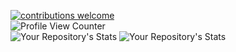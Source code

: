 [![contributions welcome](https://img.shields.io/badge/contributions-welcome-brightgreen.svg?style=flat)](https://github.com/LarsRosenkilde)  
![Profile View Counter](https://komarev.com/ghpvc/?username=LarsRosenkilde)  
![Your Repository's Stats](https://github-readme-stats.vercel.app/api?username=LarsRosenkilde&theme=blue-green)
![Your Repository's Stats](https://github-readme-stats.vercel.app/api/top-langs/?username=LarsRosenkilde&theme=blue-green)
